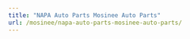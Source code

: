 ```yaml
---
title: "NAPA Auto Parts Mosinee Auto Parts"
url: /mosinee/napa-auto-parts-mosinee-auto-parts/
---
```

